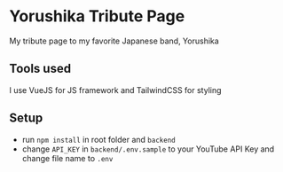 # Yorushika Tribute Page
My tribute page to my favorite Japanese band, Yorushika
## Tools used
I use VueJS for JS framework and TailwindCSS for styling
## Setup
- run `npm install` in root folder and `backend`
- change `API_KEY` in `backend/.env.sample` to your YouTube API Key and change file name to `.env`